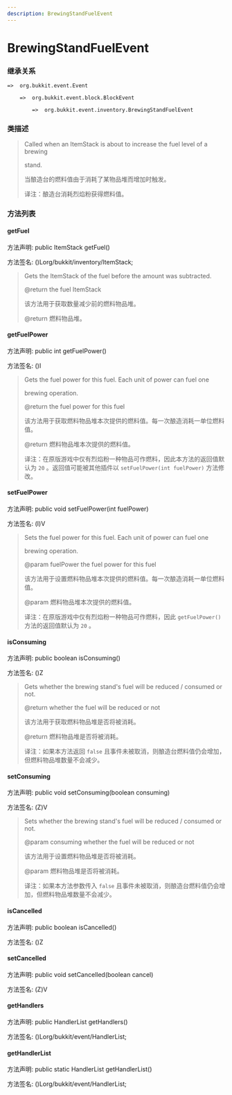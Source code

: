 ```yaml
---
description: BrewingStandFuelEvent
---
```


# BrewingStandFuelEvent

### 继承关系

    =>  org.bukkit.event.Event

        =>  org.bukkit.event.block.BlockEvent

            =>  org.bukkit.event.inventory.BrewingStandFuelEvent

### 类描述

> Called when an ItemStack is about to increase the fuel level of a brewing
>
> stand.
>
> 当酿造台的燃料值由于消耗了某物品堆而增加时触发。
>
> 译注：酿造台消耗烈焰粉获得燃料值。

### 方法列表

#### getFuel

方法声明: public ItemStack getFuel()

方法签名: ()Lorg/bukkit/inventory/ItemStack;

> Gets the ItemStack of the fuel before the amount was subtracted.
>
> @return the fuel ItemStack
>
> 该方法用于获取数量减少前的燃料物品堆。
>
> @return 燃料物品堆。

#### getFuelPower

方法声明: public int getFuelPower()

方法签名: ()I

> Gets the fuel power for this fuel. Each unit of power can fuel one
>
> brewing operation.
>
> @return the fuel power for this fuel
>
> 该方法用于获取燃料物品堆本次提供的燃料值。每一次酿造消耗一单位燃料值。
>
> @return 燃料物品堆本次提供的燃料值。
>
> 译注：在原版游戏中仅有烈焰粉一种物品可作燃料，因此本方法的返回值默认为 `20` 。返回值可能被其他插件以 `setFuelPower(int fuelPower)` 方法修改。

#### setFuelPower

方法声明: public void setFuelPower(int fuelPower)

方法签名: (I)V

> Sets the fuel power for this fuel. Each unit of power can fuel one
>
> brewing operation.
>
> @param fuelPower the fuel power for this fuel
>
> 该方法用于设置燃料物品堆本次提供的燃料值。每一次酿造消耗一单位燃料值。
>
> @param 燃料物品堆本次提供的燃料值。
>
> 译注：在原版游戏中仅有烈焰粉一种物品可作燃料，因此 `getFuelPower()` 方法的返回值默认为 `20` 。

#### isConsuming

方法声明: public boolean isConsuming()

方法签名: ()Z

> Gets whether the brewing stand's fuel will be reduced / consumed or not.
>
> @return whether the fuel will be reduced or not
>
> 该方法用于获取燃料物品堆是否将被消耗。
>
> @return 燃料物品堆是否将被消耗。
>
> 译注：如果本方法返回 `false` 且事件未被取消，则酿造台燃料值仍会增加，但燃料物品堆数量不会减少。

#### setConsuming

方法声明: public void setConsuming(boolean consuming)

方法签名: (Z)V

> Sets whether the brewing stand's fuel will be reduced / consumed or not.
>
> @param consuming whether the fuel will be reduced or not
>
> 该方法用于设置燃料物品堆是否将被消耗。
>
> @param 燃料物品堆是否将被消耗。
>
> 译注：如果本方法参数传入 `false` 且事件未被取消，则酿造台燃料值仍会增加，但燃料物品堆数量不会减少。

#### isCancelled

方法声明: public boolean isCancelled()

方法签名: ()Z

#### setCancelled

方法声明: public void setCancelled(boolean cancel)

方法签名: (Z)V

#### getHandlers

方法声明: public HandlerList getHandlers()

方法签名: ()Lorg/bukkit/event/HandlerList;

#### getHandlerList

方法声明: public static HandlerList getHandlerList()

方法签名: ()Lorg/bukkit/event/HandlerList;